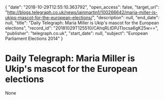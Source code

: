 {
  "date": "2018-10-29T12:55:10.363792", 
  "open_access": false, 
  "target_url": "http://blogs.telegraph.co.uk/news/iainmartin1/100266642/maria-miller-is-ukips-mascot-for-the-european-elections/", 
  "description": null, 
  "end_date": null, 
  "title": "Daily Telegraph: Maria Miller is Ukip's mascot for the European elections", 
  "record_id": "20181029T125510/CAhqRLtDPJTlocsa6gK25w==", 
  "publisher": "telegraph.co.uk", 
  "start_date": null, 
  "subject": "European Parliament Elections 2014"
}

# Daily Telegraph: Maria Miller is Ukip's mascot for the European elections

None